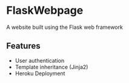 # FlaskWebpage
A website built using the Flask web framework

## Features
- User authentication
- Template inheritance (Jinja2)
- Heroku Deployment
